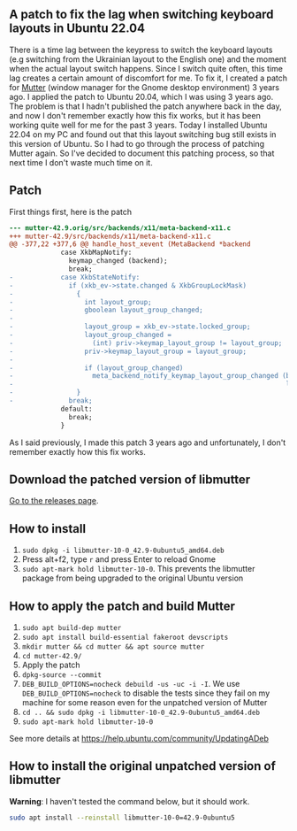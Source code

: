 ## A patch to fix the lag when switching keyboard layouts in Ubuntu 22.04

There is a time lag between the keypress to switch the keyboard layouts (e.g switching from the Ukrainian layout to the English one) and the moment when the actual layout switch happens. Since I switch quite often, this time lag creates a certain amount of discomfort for me. To fix it, I created a patch for [Mutter](https://gitlab.gnome.org/GNOME/mutter) (window manager for the Gnome desktop environment) 3 years ago. I applied the patch to Ubuntu 20.04, which I was using 3 years ago. The problem is that I hadn't published the patch anywhere back in the day, and now I don't remember exactly how this fix works, but it has been working quite well for me for the past 3 years. Today I installed Ubuntu 22.04 on my PC and found out that this layout switching bug still exists in this version of Ubuntu. So I had to go through the process of patching Mutter again. So I've decided to document this patching process, so that next time I don't waste much time on it.

## Patch

First things first, here is the patch

```diff
--- mutter-42.9.orig/src/backends/x11/meta-backend-x11.c
+++ mutter-42.9/src/backends/x11/meta-backend-x11.c
@@ -377,22 +377,6 @@ handle_host_xevent (MetaBackend *backend
             case XkbMapNotify:
               keymap_changed (backend);
               break;
-            case XkbStateNotify:
-              if (xkb_ev->state.changed & XkbGroupLockMask)
-                {
-                  int layout_group;
-                  gboolean layout_group_changed;
-
-                  layout_group = xkb_ev->state.locked_group;
-                  layout_group_changed =
-                    (int) priv->keymap_layout_group != layout_group;
-                  priv->keymap_layout_group = layout_group;
-
-                  if (layout_group_changed)
-                    meta_backend_notify_keymap_layout_group_changed (backend,
-                                                                     layout_group);
-                }
-              break;
             default:
               break;
             }
```

As I said previously, I made this patch 3 years ago and unfortunately, I don't remember exactly how this fix works.

## Download the patched version of libmutter

[Go to the releases page](https://github.com/mdmitry01/Keyboard-layout-switching-lag-in-Ubuntu/releases).

## How to install

1. `sudo dpkg -i libmutter-10-0_42.9-0ubuntu5_amd64.deb`
2. Press alt+f2, type `r` and press Enter to reload Gnome
3. `sudo apt-mark hold libmutter-10-0`. This prevents the libmutter package from being upgraded to the original Ubuntu version

## How to apply the patch and build Mutter

1. `sudo apt build-dep mutter`
2. `sudo apt install build-essential fakeroot devscripts`
3. `mkdir mutter && cd mutter && apt source mutter`
4. `cd mutter-42.9/`
5. Apply the patch
6. `dpkg-source --commit`
7. `DEB_BUILD_OPTIONS=nocheck debuild -us -uc -i -I`. We use `DEB_BUILD_OPTIONS=nocheck` to disable the tests since they fail on my machine for some reason even for the unpatched version of Mutter
8. `cd .. && sudo dpkg -i libmutter-10-0_42.9-0ubuntu5_amd64.deb`
9. `sudo apt-mark hold libmutter-10-0`

See more details at https://help.ubuntu.com/community/UpdatingADeb

## How to install the original unpatched version of libmutter

**Warning**: I haven't tested the command below, but it should work.

```bash
sudo apt install --reinstall libmutter-10-0=42.9-0ubuntu5
```
